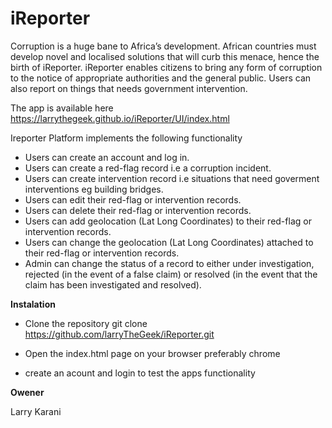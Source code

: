 # iReporter
Corruption is a huge bane to Africa’s development. African countries must develop novel and localised solutions that will curb this menace, hence the birth of iReporter. iReporter enables citizens to bring any form of corruption to the notice of appropriate authorities and the general public. Users can also report on things that needs government intervention.

The app is available here https://larrythegeek.github.io/iReporter/UI/index.html

Ireporter Platform implements the following  functionality

- Users can create an account and log in.
- Users can create a red-flag record i.e a corruption incident.
- Users can create intervention record i.e situations that need goverment interventions eg building bridges.
- Users can edit their red-flag or intervention records.
- Users can delete their red-flag or intervention records.
- Users can add geolocation (Lat Long Coordinates) to their red-flag or intervention records.
- Users can change the geolocation (Lat Long Coordinates) attached to their red-flag or intervention records.
- Admin can change the status of a record to either under investigation, rejected (in the event of a false claim) or resolved (in the event that the claim has been investigated and resolved).

__Instalation__

- Clone the repository
git clone https://github.com/larryTheGeek/iReporter.git

- Open the index.html page on your browser preferably chrome

- create an acount and login to test the apps functionality

__Owener__

Larry Karani
